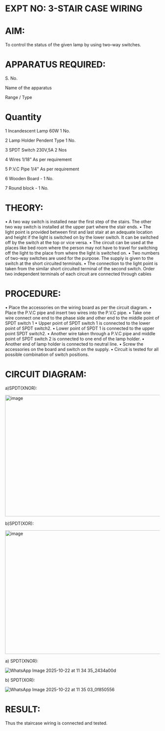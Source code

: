
# EXPT NO: 3-STAIR CASE WIRING                     

 
# AIM:
 To control the status of the given lamp by using two–way switches. 
 
# APPARATUS REQUIRED:
S. No.

Name of the apparatus	

Range / Type	
# Quantity
1	Incandescent Lamp	60W	1 No.

2	Lamp Holder	Pendent Type	1 No.

3	SPDT Switch	230V,5A	2 Nos

4	Wires	1/18”	As per requirement

5	P.V.C Pipe	1/4"	As per requirement

6	Wooden Board	-	1 No.

7	Round block	-	1 No.



# THEORY:
•	A two way switch is installed near the first step of the stairs. The other two way switch is installed at the upper part where the stair ends.
•	The light point is provided between first and last stair at an adequate location and height if the light is switched on by the lower switch. It can be switched off by the switch at the top or vice versa.
•	The circuit can be used at the places like bed room where the person may  not  have  to  travel for switching off the light to the place from where the light is switched on.
•	Two  numbers  of  two-way  switches  are  used  for  the  purpose.  The supply is given to the switch at the short circuited terminals.
•	The  connection  to  the  light  point  is  taken  from  the  similar  short circuited  terminal  of  the   second  switch.   Order  two  independent terminals of each circuit are connected through  cables 
# PROCEDURE:
•  Place the accessories on the wiring board as per the circuit diagram.
•  Place the P.V.C pipe and insert two wires into the P.V.C pipe.
•	Take one wire connect one end to the phase side and other end to the middle point of SPDT switch 1
•  Upper point of SPDT switch 1 is connected to the lower point of SPDT
switch2.
•  Lower point of SPDT 1 is connected to the upper point SPDT switch2.
•	Another wire taken through a P.V.C pipe and middle point of SPDT switch 2 is connected to one end of the lamp holder.
•  Another end of lamp holder is connected to neutral line.
•  Screw the accessories on the board and switch on the supply.
•  Circuit is tested for all possible combination of switch positions.

# CIRCUIT DIAGRAM: 

a)SPDT(XNOR):

<img width="775" height="395" alt="image" src="https://github.com/user-attachments/assets/a7493e2b-2752-453d-846a-9d38f0a31278" />


b)SPDT(XOR):

<img width="798" height="402" alt="image" src="https://github.com/user-attachments/assets/1b40869c-979c-419f-be8e-8363f9eded2c" />


a) SPDT(XNOR):

![WhatsApp Image 2025-10-22 at 11 34 35_2434a00d](https://github.com/user-attachments/assets/df130b86-f6f2-483e-9215-ec06e5777b1a)

b) SPDT(XOR):

![WhatsApp Image 2025-10-22 at 11 35 03_0f850556](https://github.com/user-attachments/assets/27e86d22-9458-40be-9884-02779abbf4cb)


# RESULT:
Thus the staircase wiring is connected and tested.
